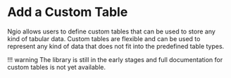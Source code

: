 # Add a Custom Table

Ngio allows users to define custom tables that can be used to store any kind of tabular data. Custom tables are flexible and can be used to represent any kind of data that does not fit into the predefined table types.

!!! warning
    The library is still in the early stages and full documentation for custom tables is not yet available.
